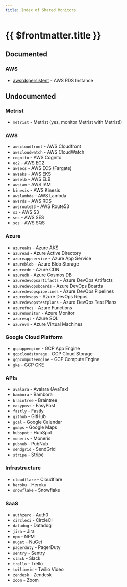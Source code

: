```yaml
---
title: Index of Shared Monitors
---
```


# {{ $frontmatter.title }}

## Documented

### AWS

* [awsrdspersistent](/monitors/shared/awsrdspersistent) - AWS RDS Instance

## Undocumented

### Metrist

* `metrist` - Metrist (yes, monitor Metrist with Metrist!)

### AWS

* `awscloudfront` - AWS Cloudfront
* `awscloudwatch` - AWS CloudWatch
* `cognito` - AWS Cognito
* `ec2` - AWS EC2
* `awsecs` - AWS ECS (Fargate)
* `awseks` - AWS EKS
* `awselb` - AWS ELB
* `awsiam` - AWS IAM
* `kinesis` - AWS Kinesis
* `awslambda` - AWS Lambda
* `awsrds` - AWS RDS
* `awsroute53` - AWS Route53
* `s3` - AWS S3
* `ses` - AWS SES
* `sqs` - AWS SQS

### Azure

* `azureaks` - Azure AKS
* `azuread` - Azure Active Directory
* `azureappservice` - Azure App Service
* `azureblob` - Azure Blob Storage
* `azurecdn` - Azure CDN
* `azuredb` - Azure Cosmos DB
* `azuredevopsartifacts` - Azure DevOps Artifacts
* `azuredevopsboards` - Azure DevOps Boards
* `azuredevopspipelines` - Azure DevOps Pipelines
* `azuredevops` - Azure DevOps Repos
* `azuredevopstestplans` - Azure DevOps Test Plans
* `azurefncs` - Azure Functions
* `azuremonitor` - Azure Monitor
* `azuresql` - Azure SQL
* `azurevm` - Azure Virtual Machines

### Google Cloud Platform

* `gcpappengine` - GCP App Engine
* `gcpcloudstorage` - GCP Cloud Storage
* `gcpcomputeengine` - GCP Compute Engine
* `gke` - GCP GKE

### APIs

* `avalara` - Avalara (AvaTax)
* `bambora` - Bambora
* `braintree` - Braintree
* `easypost` - EasyPost
* `fastly` - Fastly
* `github` - GitHub
* `gcal` - Google Calendar
* `gmaps` - Google Maps
* `hubspot` - HubSpot
* `moneris` - Moneris
* `pubnub` - PubNub
* `sendgrid` - SendGrid
* `stripe` - Stripe

### Infrastructure

* `cloudflare` - Cloudflare
* `heroku` - Heroku
* `snowflake` - Snowflake

### SaaS

* `authzero` - Auth0
* `circleci` - CircleCI
* `datadog` - Datadog
* `jira` - Jira
* `npm` - NPM
* `nuget` - NuGet
* `pagerduty` - PagerDuty
* `sentry` - Sentry
* `slack` - Slack
* `trello` - Trello
* `twiliovid` - Twilio Video
* `zendesk` - Zendesk
* `zoom` - Zoom

